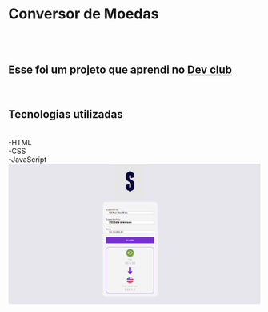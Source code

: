 <h1> Conversor de Moedas</h1>
<br>
<br>
<h2> Esse foi um projeto que aprendi no  <a href="https://rodolfomori.com.br/devclub"> Dev club</a> </h2> 
<br>
<h2> Tecnologias utilizadas</h2>
<br>
-HTML
<br>
-CSS
<br>
-JavaScript
<img src="https://github.com/kareka999/PROJETO-CONVERSSOR-DE-MOEDAS/blob/main/assets/Captura%20de%20tela%202024-12-30%20223214.png?raw=true">
